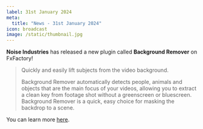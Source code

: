 ```yaml
---
label: 31st January 2024
meta:
  title: "News - 31st January 2024"
icon: broadcast
image: /static/thumbnail.jpg
---
```


**Noise Industries** has released a new plugin called **Background Remover** on FxFactory!

> Quickly and easily lift subjects from the video background.
>
> Background Remover automatically detects people, animals and objects that are the main focus of your videos, allowing you to extract a clean key from footage shot without a greenscreen or bluescreen. Background Remover is a quick, easy choice for masking the backdrop to a scene.

You can learn more [here](https://fxfactory.com/info/backgroundremover/).